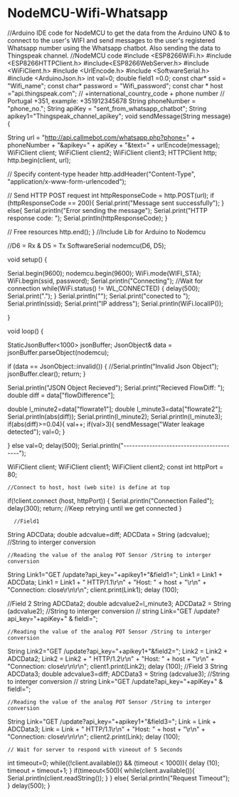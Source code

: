 # NodeMCU-Wifi-Whatsapp
//Arduino IDE code for NodeMCU to get the data from the Arduino UNO &amp; to connect to the user's WIFI and send messages to the user's registered Whatsapp number using the Whatsapp chatbot. Also sending the data to Thingspeak channel.
//NodeMCU code
#include <ESP8266WiFi.h>
#include <ESP8266HTTPClient.h>
#include<ESP8266WebServer.h>
#include <WiFiClient.h>
#include <UrlEncode.h>
#include <SoftwareSerial.h>
#include <ArduinoJson.h>
int val=0;
double field1 =0.0;
const char* ssid = "Wifi_name";
const char* password = "Wifi_password";
const char * host ="api.thingspeak.com";
// +international_country_code + phone number
// Portugal +351, example: +351912345678
String phoneNumber = "phone_no.";
String apiKey = "sent_from_whatsapp_chatbot";
String apikey1="Thingspeak_channel_apikey";
void sendMessage(String message){


  String url = "http://api.callmebot.com/whatsapp.php?phone=" + phoneNumber + "&apikey=" + apiKey + "&text=" + urlEncode(message);
  WiFiClient client; 
  WiFiClient client2; 
  WiFiClient client3; 
  HTTPClient http;
  http.begin(client, url);

  // Specify content-type header
  http.addHeader("Content-Type", "application/x-www-form-urlencoded");
  
  // Send HTTP POST request
  int httpResponseCode = http.POST(url);
  if (httpResponseCode == 200){
    Serial.print("Message sent successfully");
  }
  else{
    Serial.println("Error sending the message");
    Serial.print("HTTP response code: ");
    Serial.println(httpResponseCode);
  }

  // Free resources
  http.end();
}
//Include Lib for Arduino to Nodemcu


//D6 = Rx & D5 = Tx
SoftwareSerial nodemcu(D6, D5);


void setup() {
  
  Serial.begin(9600);
  nodemcu.begin(9600);
  WiFi.mode(WIFI_STA);
  WiFi.begin(ssid, password);
  Serial.println("Connecting");
  //Wait for connection
  while(WiFi.status() != WL_CONNECTED) {
    delay(500);
    Serial.print(".");
  }
  Serial.println("");
  Serial.print("conected to ");
  Serial.println(ssid);
  Serial.print("IP address");
  Serial.println(WiFi.localIP());


    
}

void loop() {
  
  StaticJsonBuffer<1000> jsonBuffer;
      JsonObject& data = jsonBuffer.parseObject(nodemcu);

  if (data == JsonObject::invalid()) {
        //Serial.println("Invalid Json Object");
        jsonBuffer.clear();
        return;
      }

   Serial.println("JSON Object Recieved");
      Serial.print("Recieved FlowDiff:  ");
      double diff = data["flowDifference"];

   double l_minute2=data["flowrate1"];
      double l_minute3=data["flowrate2"];
      Serial.println(abs(diff));
      Serial.println(l_minute2);
       Serial.println(l_minute3);
      if(abs(diff)>=0.04){
        val++;
        if(val>3){
          sendMessage("Water leakage detected");
          val=0;
          }

  }
      else val=0;
    delay(500);
      Serial.println("-----------------------------------------");
      
   WiFiClient client;
    WiFiClient client1;
    WiFiClient client2;
    const int httpPort = 80;

    //Connect to host, host (web site) is define at top
   if(!client.connect (host, httpPort)) {
    Serial.println("Connection Failed");
    delay(300);
    return; //Keep retrying until we get connected
    }

      //Field1
  String ADCData;
    double adcvalue=diff;
    ADCData = String (adcvalue); //String to interger conversion
 
    
    //Reading the value of the analog POT Sensor /String to interger conversion
   String Link1="GET /update?api_key="+apikey1+"&field1="; 
    Link1 = Link1 + ADCData;
    Link1 = Link1 + " HTTP/1.1\r\n" + "Host: " + host + "\r\n" + "Connection: close\r\n\r\n";
    client.print(Link1);
    delay (100);

//Field 2
    String ADCData2;
    double adcvalue2=l_minute3;
    ADCData2 = String (adcvalue2); //String to interger conversion
    // string Link="GET /update?api_key="+apiKey+" & fieldl="; 
    
    //Reading the value of the analog POT Sensor /String to interger conversion
   String Link2="GET /update?api_key="+apikey1+"&field2="; 
    Link2 = Link2 + ADCData2;
    Link2 = Link2 + " HTTP/1.2\r\n" + "Host: " + host + "\r\n" + "Connection: close\r\n\r\n";
    client1.print(Link2);
    delay (100);
//Field 3
    String ADCData3;
    double adcvalue3=diff;
    ADCData3 = String (adcvalue3); //String to interger conversion
    // string Link="GET /update?api_key="+apiKey+" & fieldl="; 
    
    //Reading the value of the analog POT Sensor /String to interger conversion
  String Link="GET /update?api_key="+apikey1+"&field3="; 
    Link = Link + ADCData3;
    Link = Link + " HTTP/1.1\r\n" + "Host: " + host + "\r\n" + "Connection: close\r\n\r\n";
    client2.print(Link);
    delay (100);


    // Wait for server to respond with vineout of 5 Seconds
  int timeout=0;
    while((!client.available()) && (timeout < 1000)){
    delay (10);
    timeout = timeout+1;
    }
    if(timeout<500){
      while(client.available()){
        Serial.println(client.readString());
      }
    }
    else{
      Serial.println("Request Timeout");
    }
    delay(500);
}
